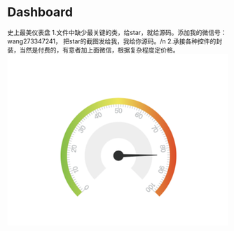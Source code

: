 # Dashboard
史上最美仪表盘
1.文件中缺少最关键的类，给star，就给源码。添加我的微信号：wang273347241， 把star的截图发给我，我给你源码。/n
2.承接各种控件的封装，当然是付费的，有意者加上面微信，根据复杂程度定价格。
![image](https://github.com/Superwang888/Dashboard/blob/master/images/WechatIMG.png)
